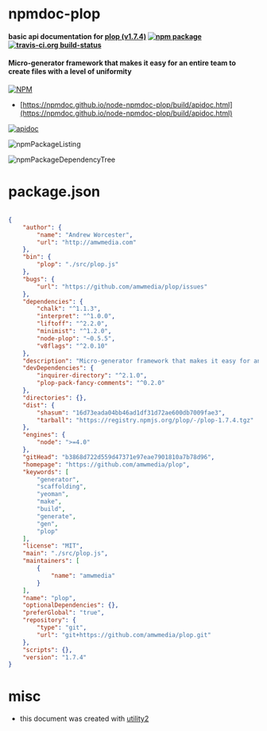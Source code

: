 # npmdoc-plop

#### basic api documentation for  [plop (v1.7.4)](https://github.com/amwmedia/plop)  [![npm package](https://img.shields.io/npm/v/npmdoc-plop.svg?style=flat-square)](https://www.npmjs.org/package/npmdoc-plop) [![travis-ci.org build-status](https://api.travis-ci.org/npmdoc/node-npmdoc-plop.svg)](https://travis-ci.org/npmdoc/node-npmdoc-plop)

#### Micro-generator framework that makes it easy for an entire team to create files with a level of uniformity

[![NPM](https://nodei.co/npm/plop.png?downloads=true&downloadRank=true&stars=true)](https://www.npmjs.com/package/plop)

- [https://npmdoc.github.io/node-npmdoc-plop/build/apidoc.html](https://npmdoc.github.io/node-npmdoc-plop/build/apidoc.html)

[![apidoc](https://npmdoc.github.io/node-npmdoc-plop/build/screenCapture.buildCi.browser.%252Ftmp%252Fbuild%252Fapidoc.html.png)](https://npmdoc.github.io/node-npmdoc-plop/build/apidoc.html)

![npmPackageListing](https://npmdoc.github.io/node-npmdoc-plop/build/screenCapture.npmPackageListing.svg)

![npmPackageDependencyTree](https://npmdoc.github.io/node-npmdoc-plop/build/screenCapture.npmPackageDependencyTree.svg)



# package.json

```json

{
    "author": {
        "name": "Andrew Worcester",
        "url": "http://amwmedia.com"
    },
    "bin": {
        "plop": "./src/plop.js"
    },
    "bugs": {
        "url": "https://github.com/amwmedia/plop/issues"
    },
    "dependencies": {
        "chalk": "^1.1.3",
        "interpret": "^1.0.0",
        "liftoff": "^2.2.0",
        "minimist": "^1.2.0",
        "node-plop": "~0.5.5",
        "v8flags": "^2.0.10"
    },
    "description": "Micro-generator framework that makes it easy for an entire team to create files with a level of uniformity",
    "devDependencies": {
        "inquirer-directory": "^2.1.0",
        "plop-pack-fancy-comments": "^0.2.0"
    },
    "directories": {},
    "dist": {
        "shasum": "16d73eada04bb46ad1df31d72ae600db7009fae3",
        "tarball": "https://registry.npmjs.org/plop/-/plop-1.7.4.tgz"
    },
    "engines": {
        "node": ">=4.0"
    },
    "gitHead": "b3868d722d559d47371e97eae7901810a7b78d96",
    "homepage": "https://github.com/amwmedia/plop",
    "keywords": [
        "generator",
        "scaffolding",
        "yeoman",
        "make",
        "build",
        "generate",
        "gen",
        "plop"
    ],
    "license": "MIT",
    "main": "./src/plop.js",
    "maintainers": [
        {
            "name": "amwmedia"
        }
    ],
    "name": "plop",
    "optionalDependencies": {},
    "preferGlobal": "true",
    "repository": {
        "type": "git",
        "url": "git+https://github.com/amwmedia/plop.git"
    },
    "scripts": {},
    "version": "1.7.4"
}
```



# misc
- this document was created with [utility2](https://github.com/kaizhu256/node-utility2)
